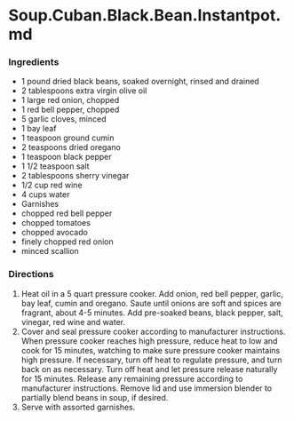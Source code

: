 # Soup.Cuban.Black.Bean.Instantpot.md

### Ingredients

- 1 pound dried black beans, soaked overnight, rinsed and drained
- 2 tablespoons extra virgin olive oil
- 1 large red onion, chopped
- 1 red bell pepper, chopped
- 5 garlic cloves, minced
- 1 bay leaf
- 1 teaspoon ground cumin
- 2 teaspoons dried oregano
- 1 teaspoon black pepper
- 1 1/2 teaspoon salt
- 2 tablespoons sherry vinegar
- 1/2 cup red wine
- 4 cups water
- Garnishes
- chopped red bell pepper
- chopped tomatoes
- chopped avocado
- finely chopped red onion
- minced scallion

### Directions

1. Heat oil in a 5 quart pressure cooker. Add onion, red bell pepper, garlic, bay leaf, cumin and oregano. Saute until onions are soft and spices are fragrant, about 4-5 minutes. Add pre-soaked beans, black pepper, salt, vinegar, red wine and water.
2. Cover and seal pressure cooker according to manufacturer instructions. When pressure cooker reaches high pressure, reduce heat to low and cook for 15 minutes, watching to make sure pressure cooker maintains high pressure. If necessary, turn off heat to regulate pressure, and turn back on as necessary. Turn off heat and let pressure release naturally for 15 minutes. Release any remaining pressure according to manufacturer instructions. Remove lid and use immersion blender to partially blend beans in soup, if desired.
3. Serve with assorted garnishes.
